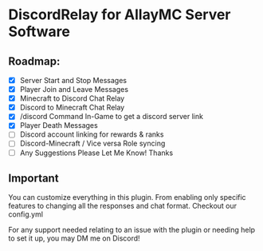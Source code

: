 # DiscordRelay for AllayMC Server Software

## Roadmap:

 * [x] Server Start and Stop Messages
 * [x] Player Join and Leave Messages
 * [x] Minecraft to Discord Chat Relay
 * [x] Discord to Minecraft Chat Relay
 * [x] /discord Command In-Game to get a discord server link
 * [x] Player Death Messages
 * [ ] Discord account linking for rewards & ranks
 * [ ] Discord-Minecraft / Vice versa Role syncing
 * [ ] Any Suggestions Please Let Me Know! Thanks

## Important
You can customize everything in this plugin. From enabling only specific features to changing all the responses and chat format. Checkout our config.yml

For any support needed relating to an issue with the plugin or needing help to set it up, you may DM me on Discord!

